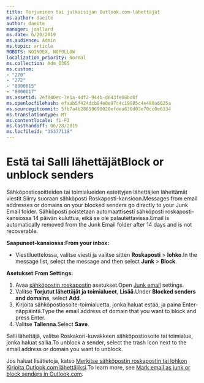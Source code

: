```yaml
---
title: Torjuminen tai julkaisijan Outlook.com-lähettäjät
ms.author: daeite
author: daeite
manager: joallard
ms.date: 6/20/2019
ms.audience: Admin
ms.topic: article
ROBOTS: NOINDEX, NOFOLLOW
localization_priority: Normal
ms.collection: Adm_O365
ms.custom:
- "270"
- "272"
- "8000015"
- "8000017"
ms.assetid: 2ef840ec-7e1a-4df2-944b-d643fe08bd8f
ms.openlocfilehash: efaab5f424dcb84e0e97c4c19985c4e480a6025a
ms.sourcegitcommit: 5fb7a4b28859690020efdea630d03e70cc0e6334
ms.translationtype: MT
ms.contentlocale: fi-FI
ms.lasthandoff: 06/28/2019
ms.locfileid: "35377118"
---
```

# <a name="block-or-unblock-senders"></a><span data-ttu-id="8f78a-102">Estä tai Salli lähettäjät</span><span class="sxs-lookup"><span data-stu-id="8f78a-102">Block or unblock senders</span></span>

<span data-ttu-id="8f78a-103">Sähköpostiosoitteiden tai toimialueiden estettyjen lähettäjien lähettämät viestit Siirry suoraan sähköposti Roskaposti-kansioon.</span><span class="sxs-lookup"><span data-stu-id="8f78a-103">Messages from email addresses or domains on your blocked senders go directly to your Junk Email folder.</span></span> <span data-ttu-id="8f78a-104">Sähköposti poistetaan automaattisesti sähköposti roskaposti-kansiossa 14 päivän kuluttua, eikä se ole palautettavissa.</span><span class="sxs-lookup"><span data-stu-id="8f78a-104">Email is automatically removed from the Junk Email folder after 14 days and is not recoverable.</span></span>

<span data-ttu-id="8f78a-105">**Saapuneet-kansiossa:**</span><span class="sxs-lookup"><span data-stu-id="8f78a-105">**From your inbox:**</span></span>

- <span data-ttu-id="8f78a-106">Viestiluettelossa, valitse viesti ja valitse sitten **Roskaposti** > **lohko**.</span><span class="sxs-lookup"><span data-stu-id="8f78a-106">In the message list, select the message and then select **Junk** > **Block**.</span></span>

<span data-ttu-id="8f78a-107">**Asetukset:**</span><span class="sxs-lookup"><span data-stu-id="8f78a-107">**From Settings:**</span></span>

1. <span data-ttu-id="8f78a-108">Avaa [sähköpostin roskapostin](https://outlook.live.com/mail/options/mail/junkEmail) asetukset.</span><span class="sxs-lookup"><span data-stu-id="8f78a-108">Open [Junk email](https://outlook.live.com/mail/options/mail/junkEmail) settings.</span></span>
2. <span data-ttu-id="8f78a-109">Valitse **Torjutut lähettäjät ja toimialueet**, **Lisää**.</span><span class="sxs-lookup"><span data-stu-id="8f78a-109">Under **Blocked senders and domains**, select **Add**.</span></span>
3. <span data-ttu-id="8f78a-110">Kirjoita sähköpostiosoite-toimialuetta, jonka haluat estää, ja paina Enter-näppäintä.</span><span class="sxs-lookup"><span data-stu-id="8f78a-110">Type the email address of domain that you want to block and press Enter.</span></span>
4. <span data-ttu-id="8f78a-111">Valitse **Tallenna**.</span><span class="sxs-lookup"><span data-stu-id="8f78a-111">Select **Save**.</span></span>

<span data-ttu-id="8f78a-112">Salli lähettäjä, valitse Roskakori-kuvakkeen sähköpostiosoite tai toimialue, jonka haluat sallia.</span><span class="sxs-lookup"><span data-stu-id="8f78a-112">To unblock a sender, select the trash icon next to the email address or domain you want to unblock.</span></span>

<span data-ttu-id="8f78a-113">Jos haluat lisätietoja, katso [Merkitse sähköpostin roskapostin tai lohkon Kirjoita Outlook.com lähettäjiksi](https://support.office.com/article/a3ece97b-82f8-4a5e-9ac3-e92fa6427ae4?wt.mc_id=Office_Outlook_com_Alchemy).</span><span class="sxs-lookup"><span data-stu-id="8f78a-113">To learn more, see [Mark email as junk or block senders in Outlook.com](https://support.office.com/article/a3ece97b-82f8-4a5e-9ac3-e92fa6427ae4?wt.mc_id=Office_Outlook_com_Alchemy).</span></span>